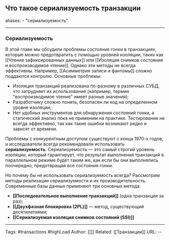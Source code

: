 ## Что такое сериализуемость транзакции
aliases: 
	- "сериализуемость"

---

### Сериализуемость 


В этой главе мы обсудили проблемы состояния гонки в транзакциях, которые можно предотвратить с помощью уровней изоляции, таких как [[Чтение зафиксированных данных]] или  [[Изоляция снимков состояния и воспроизводимое чтение]]. Однако эти методы не всегда эффективны. Например, [[Асимметрия записи и фантомы]] сложно поддаются контролю. Основные проблемы:

- Изоляция транзакций реализована по-разному в различных СУБД, что затрудняет их использование (например, термин "воспроизводимое чтение" имеет разные значения);
- Разработчику сложно понять, безопасен ли код на определенном уровне изоляции;
- Нет удобных инструментов для обнаружения состояний гонки, а статический анализ пока не применим на практике. Тестирование не всегда эффективно, так как такие ошибки возникают редко и зависят от времени.

Проблемы с конкурентным доступом существуют с конца 1970-х годов, и исследователи всегда рекомендовали использовать **сериализуемость**. Сериализуемость — это самый строгий уровень изоляции, который гарантирует, что результат выполнения транзакций в параллельном режиме будет таким же, как если бы они выполнялись поочередно, предотвращая все состояния гонки.

Но почему бы не использовать сериализуемость всегда? Рассмотрим методы реализации сериализуемости и их производительность. Современные базы данных применяют три основных метода:

- **[[Последовательное выполнение транзакций]]** (одна транзакция за раз);
- **[[Двухфазная блокировка (2PL)]]** — метод, существующий десятилетиями;
- **[[Сериализуемая изоляция снимков состояний (SSI)]]**

---
Tags: #transactions #highLoad
Author: [[]]
Related: [[Транзакции]]
URL: -- 